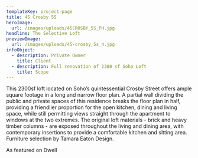 ```yaml
---
templateKey: project-page
title: 45 Crosby 5S
heroImage:
  url: /images/uploads/45CROSBY_5S_PH.jpg
headline: The Selective Loft
previewImage:
  url: /images/uploads/45-crosby_5s_4.jpg
infoObject:
  - description: Private Owner
    title: Client
  - description: Full renovation of 2300 sf Soho Loft
    title: Scope
---
```

This 2300sf loft located on Soho’s quintessential Crosby Street offers ample square footage in a long and narrow floor plan. A partial wall dividing the public and private spaces of this residence breaks the floor plan in half, providing a friendlier proportion for the open kitchen, dining and living space, while still permitting views straight through the apartment to windows at the two extremes. The original loft materials - brick and heavy timber columns - are exposed throughout the living and dining area, with contemporary insertions to provide a comfortable kitchen and sitting area. Furniture selection by Tamara Eaton Design.



As featured on Dwell
